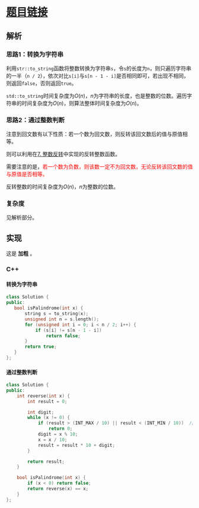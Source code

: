 # [题目链接](https://leetcode-cn.com/problems/palindrome-number/)

## 解析

### 思路1：转换为字符串

利用`str::to_string`函数将整数转换为字符串`s`，令`s`的长度为`n`，则只遍历字符串的一半（`n / 2`），依次对比`s[i]`与`s[n - 1 - i]`是否相同即可，若出现不相同，则返回`false`，否则返回`true`。

`std::to_string`时间复杂度为$O(n)$，$n$为字符串的长度，也是整数的位数。遍历字符串的时间复杂度为$O(n)$，则算法整体时间复杂度为$O(n)$。


### 思路2：通过整数判断

注意到回文数有以下性质：若一个数为回文数，则反转该回文数后的值与原值相等。

则可以利用在[7. 整数反转](https://github.com/wtyuan96/LeetCode-Solutions/blob/main/solutions/7.%20%E6%95%B4%E6%95%B0%E5%8F%8D%E8%BD%AC.md)中实现的反转整数函数。

需要注意的是，<font color=ff0000>若一个数为负数，则该数一定不为回文数，无论反转该回文数的值与原值是否相等。</font>

反转整数的时间复杂度为$O(n)$，$n$为整数的位数。

### 复杂度

见解析部分。

## 实现

这是 **加粗** 。

### C++

#### 转换为字符串

```C++
class Solution {
public:
   bool isPalindrome(int x) {
       string s = to_string(x);
       unsigned int n = s.length();
       for (unsigned int i = 0; i < n / 2; i++) {
           if (s[i] != s[n - 1 - i])
               return false;
       }
       return true;
   }
};
```
#### 通过整数判断

```C++
class Solution {
public:
    int reverse(int x) {
        int result = 0;

        int digit;
        while (x != 0) {
            if (result > (INT_MAX / 10) || result < (INT_MIN / 10))  // 较官方题解省略了两个 || 判断
                return 0;
            digit = x % 10;
            x = x / 10;
            result = result * 10 + digit;
        }

        return result;
    }

    bool isPalindrome(int x) {
        if (x < 0) return false;
        return reverse(x) == x;
    }
};
```